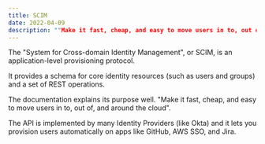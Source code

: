 ```yaml
---
title: SCIM
date: 2022-04-09
description: ""Make it fast, cheap, and easy to move users in to, out of, and around the cloud""
---
```


The "System for Cross-domain Identity Management", or SCIM, is an application-level provisioning protocol.

It provides a schema for core identity resources (such as users and groups) and a set of REST operations.

The documentation explains its purpose well. "Make it fast, cheap, and easy to move users in to, out of, and around the cloud".

The API is implemented by many Identity Providers (like Okta) and it lets you provision users automatically on apps like GitHub, AWS SSO, and Jira.
